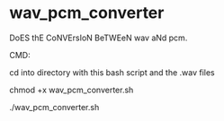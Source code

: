 # wav_pcm_converter
DoES thE CoNVErsIoN BeTWEeN wav aNd pcm.

CMD:

cd into directory with this bash script and the .wav files

chmod +x wav_pcm_converter.sh

./wav_pcm_converter.sh
